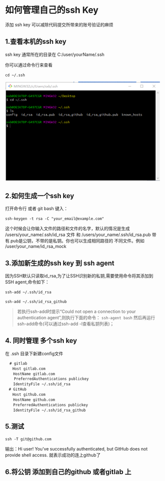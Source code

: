 # 如何管理自己的ssh Key

添加 ssh key 可以减除代码提交所带来的账号验证的麻烦

## 1.查看本机的ssh key

ssh key 通常所在的目录在 C:/user/yourName/.ssh

你可以通过命令行来查看

`cd ~/.ssh`

![avatar](/156257934.jpg)

## 2.如何生成一个ssh key

打开命令行 或者 git bash 键入：

`ssh-keygen -t rsa -C "your_email@example.com"`

这个时候会让你输入文件的路径和文件的名字，默认的情况是生成 /users/your_name/.ssh/id_rsa 文件 和  /users/your_name/.ssh/id_rsa.pub  带有.pub是公钥，不带的是私钥。你也可以生成相同路径的 不同文件。例如 /user/your_name/id_rsa_mock


## 3.添加新生成的ssh key 到 ssh agent

因为SSH默认只读取id_rsa,为了让SSH识别新的私钥,需要使用命令将其添加到SSH agent,命令如下：

`ssh-add ~/.ssh/id_rsa`

`ssh-add ~/.ssh/id_rsa_github`

> 若执行ssh-add时提示“Could not open a connection to your authentication agent”,则执行下面的命令： `ssh-agent bash` 然后再运行ssh-add命令(可以通过ssh-add -l查看私钥列表)；

## 4. 同时管理 多个ssh key

在 .ssh 目录下新建config文件

```
  # gitlab
　　Host gitlab.com
  　HostName gitlab.com
    PreferredAuthentications publickey
  　IdentityFile ~/.ssh/id_rsa　　　　　　　　
　# GitHub
　　Host github.com
  　HostName github.com
  　PreferredAuthentications publickey
  　IdentityFile ~/.ssh/id_rsa_github

```

## 5.测试

`ssh -T git@github.com`

输出：Hi user! You've successfully authenticated, but GitHub does not provide shell access. 就表示成功的连上github了

## 6.将公钥 添加到自己的github 或者gitlab 上

